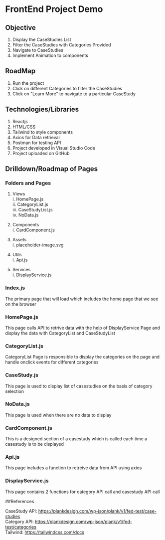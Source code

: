 # FrontEnd Project Demo

## Objective

1. Display the CaseStudies List
2. Filter the CaseStudies with Categories Provided
3. Navigate to CaseStudies
4. Implement Animation to components

## RoadMap

1. Run the project
2. Click on different Categories to filter the CaseStudies
3. Click on "Learn More" to navigate to a particular CaseStudy

## Technologies/Libraries

1. Reactjs
2. HTML/CSS
3. Tailwind to style components
4. Axios for Data retrieval
5. Postman for testing API
6. Project developed in Visual Studio Code
7. Project uploaded on GitHub

## Drilldown/Roadmap of Pages

### Folders and Pages

1. Views\
    i. HomePage.js\
   ii. CategoryList.js\
  iii. CaseStudyList.js\
   iv. NoData.js
   
2. Components\
   i. CardComponent.js
   
3. Assets\
   i. placeholder-image.svg
   
4. Utils\
   i. Api.js
   
5. Services\
   i. DisplayService.js

### Index.js

The primary page that will load which includes the home page that we see on the browser

### HomePage.js

This page calls API to retrive data with the help of DisplayService Page and display the data with CategoryList and CaseStudyList

### CategoryList.js

CategoryList Page is responsible to display the categories on the page and handle onclick events for different categories

### CaseStudy.js

This page is used to display list of casestudies on the basis of category selection 

### NoData.js

This page is used when there are no data to display

### CardComponent.js

This is a designed section of a casestudy which is called each time a casestudy is to be displayed

### Api.js

This page includes a function to retreive data from API using axios

### DisplayService.js

This page contains 2 functions for category API call and casestudy API call

##References

CaseStudy API: https://plankdesign.com/wp-json/plank/v1/fed-test/case-studies \
Category API: https://plankdesign.com/wp-json/plank/v1/fed-test/categories \
Tailwind: https://tailwindcss.com/docs

